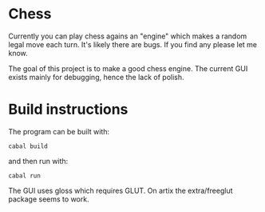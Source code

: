 # Chess

Currently you can play chess agains an "engine" which makes a random legal move each turn.
It's likely there are bugs. If you find any please let me know.

The goal of this project is to make a good chess engine.
The current GUI exists mainly for debugging, hence the lack of polish.

# Build instructions

The program can be built with:
```console
cabal build
```
and then run with:
```console
cabal run
```

The GUI uses gloss which requires GLUT.
On artix the extra/freeglut package seems to work.

